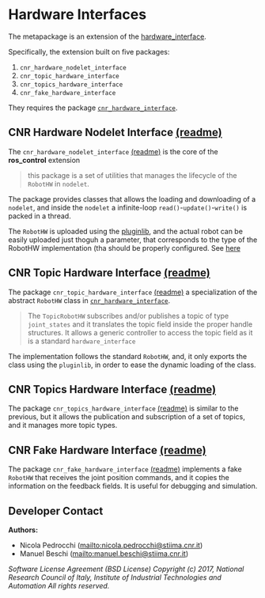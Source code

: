 # Hardware Interfaces

The metapackage is an extension of the [hardware_interface](https://github.com/ros-controls/ros_control/tree/noetic-devel/hardware_interface).

Specifically, the extension built on five packages:

1. `cnr_hardware_nodelet_interface`
2. `cnr_topic_hardware_interface`
3. `cnr_topics_hardware_interface`
4. `cnr_fake_hardware_interface`

They requires the package [`cnr_hardware_interface`](https://github.com/CNR-STIIMA-IRAS/cnr_hardware_interface). 


## CNR Hardware Nodelet Interface [(readme)](cnr_hardware_nodelet_interface/README.md)

The  `cnr_hardware_nodelet_interface` [(readme)](cnr_hardware_nodelet_interface/README.md) is the core of the **ros_control** extension

> this package is a set of utilities that manages the lifecycle of the `RobotHW` in `nodelet`.

The package provides classes that allows the loading and downloading of a `nodelet`, and inside the `nodelet` a infinite-loop `read()`-`update()`-`write()` is packed in a thread.

The `RobotHW` is uploaded using the [pluginlib](http://wiki.ros.org/pluginlib), and the actual robot can be easily uploaded just thoguh a parameter, that corresponds to the type of the RobotHW implementation (tha should be properly configured. See [here](https://github.com/CNR-STIIMA-IRAS/cnr_hardware_interface/blob/main/README.md)

## CNR Topic Hardware Interface [(readme)](cnr_topic_hardware_interface/README.md)

The package `cnr_topic_hardware_interface` [(readme)](cnr_topic_hardware_interface/README.md)  a specialization of the abstract `RobotHW` class in [`cnr_hardware_interface`](https://github.com/CNR-STIIMA-IRAS/cnr_hardware_interface). 

> The `TopicRobotHW` subscribes and/or publishes a topic of type `joint_states` and it translates the topic field inside the proper handle structures. It allows a generic controller to access the topic field as it is a standard `hardware_interface`

The implementation follows the standard `RobotHW`, and, it only exports the class using the `pluginlib`, in order to ease the dynamic loading of the class.

## CNR Topics Hardware Interface [(readme)](cnr_topic_hardware_interface/README.md)

The package `cnr_topics_hardware_interface` [(readme)](cnr_topics_hardware_interface/README.md) is similar to the previous, but it allows the publication and subscription of a set of topics, and it manages more topic types.

## CNR Fake Hardware Interface [(readme)](cnr_topic_hardware_interface/README.md)

The package `cnr_fake_hardware_interface` [(readme)](cnr_fake_hardware_interface/README.md) implements a fake `RobotHW` that receives the joint position commands, and it copies the information on the feedback fields. It is useful for debugging and simulation.

## Developer Contact

**Authors:**

- Nicola Pedrocchi (<mailto:nicola.pedrocchi@stiima.cnr.it>)  
- Manuel Beschi (<mailto:manuel.beschi@stiima.cnr.it>)

_Software License Agreement (BSD License)_
_Copyright (c) 2017, National Research Council of Italy, Institute of Industrial Technologies and Automation_
_All rights reserved._
